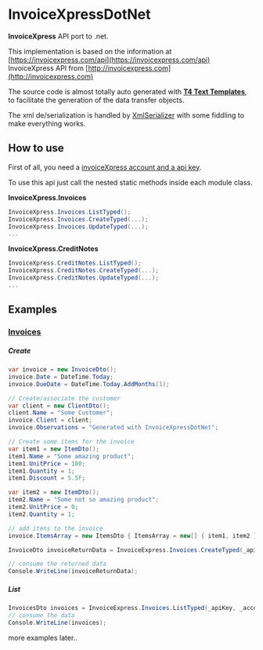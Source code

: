 # InvoiceXpressDotNet
**InvoiceXpress** API port to .net.

This implementation is based on the information at [https://invoicexpress.com/api](https://invoicexpress.com/api)
InvoiceXpress API from [http://invoicexpress.com](http://invoicexpress.com)

The source code is almost totally auto generated with [**T4 Text Templates**](https://msdn.microsoft.com/en-us/library/bb126445.aspx), to facilitate the generation of the data transfer objects.

The xml de/serialization is handled by [XmlSerializer](https://msdn.microsoft.com/en-us/library/system.xml.serialization.xmlserializer(v=vs.110).aspx) with some fiddling to make everything works.

## How to use

First of all, you need a [invoiceXpress account and a api key](https://invoicexpress.com/api/overview).

To use this api just call the nested static methods inside each module class.

**InvoiceXpress.Invoices**
```cs
InvoiceXpress.Invoices.ListTyped();
InvoiceXpress.Invoices.CreateTyped(...);
InvoiceXpress.Invoices.UpdateTyped(...);
...
```
**InvoiceXpress.CreditNotes**
```cs
InvoiceXpress.CreditNotes.ListTyped(); 
InvoiceXpress.CreditNotes.CreateTyped(...); 
InvoiceXpress.CreditNotes.UpdateTyped(...); 
...
```
## Examples
### [Invoices](https://invoicexpress.com/api/invoices/)
##### Create
```cs
var invoice = new InvoiceDto();
invoice.Date = DateTime.Today;
invoice.DueDate = DateTime.Today.AddMonths(1);

// Create/associate the customer
var client = new ClientDto();
client.Name = "Some Customer";
invoice.Client = client;
invoice.Observations = "Generated with InvoiceXpressDotNet";

// Create some items for the invoice
var item1 = new ItemDto();
item1.Name = "Some amazing product";
item1.UnitPrice = 100;
item1.Quantity = 1;
item1.Discount = 5.5F;

var item2 = new ItemDto();
item2.Name = "Some not so amazing product";
item2.UnitPrice = 0;
item2.Quantity = 1;

// add itens to the invoice
invoice.ItemsArray = new ItemsDto { ItemsArray = new[] { item1, item2 } };

InvoiceDto invoiceReturnData = InvoiceExpress.Invoices.CreateTyped(_apiKey, _accountName, invoice);

// consume the returned data
Console.WriteLine(invoiceReturnData);
```
##### List
```cs
InvoicesDto invoices = InvoiceExpress.Invoices.ListTyped(_apiKey, _accountName);
// consume the data
Console.WriteLine(invoices);
```
more examples later..
